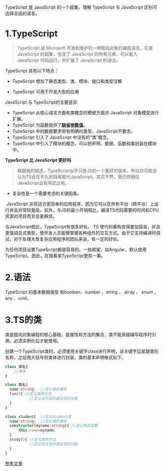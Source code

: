 TypeScript 是 JavaScript 的一个超集，理解 TypeScript 与 JavaScript 区别可选择合适的语言。



# 1.TypeScript

> TypeScript 是 Microsoft 开发和维护的一种面向对象的编程语言。它是 JavaScript 的超集，包含了 JavaScript 的所有元素，可以载入 JavaScript 代码运行，并扩展了 JavaScript 的语法。



TypeScript 具有以下特点：

* TypeScript 增加了静态类型、类、模块、接口和类型注解

* TypeScript 可用于开发大型的应用
  

JavaScript 与 TypeScript的主要差异



- TypeScript 从核心语言方面和类概念的模塑方面对 JavaScript 对象模型进行扩展。
- TypeScript 为函数提供了[**缺省参数值**](https://blog.csdn.net/weixin_41289858/article/details/81364954)。
- TypeScript 中的数据要求带有明确的类型，JavaScript不要求。
- TypeScript 引入了 JavaScript 中没有的“类”概念。
- TypeScript 中引入了模块的概念，可以把声明、数据、函数和类封装在模块中。





**TypeScript 比 JavaScript 更好吗**

> 根据我的描述，TypeScript似乎只是JS的一个更好的版本。所以你可能会认为TS会在不久的将来取代JavaScript。其实不然，我仍然相信JavaScript会有用武之地。





* 复杂性是一个需要考虑的关键因素。

​	JavaScript 非常适合更简单的应用程序，因为它可以在所有平台（跨平台）上运行并且非常轻量级。另外，与JS的最小开销相比，编译TS代码需要的时间和CPU资源对项目而言会更麻烦。

与JavaScript相比，TypeScript有很多好处。
	TS 使代码重构变得更加容易，并且更强调显式类型，使开发人员能够掌握各种组件的交互方式。由于它支持编译时调试，对于处理大型复杂应用程序的团队来说，有一定的好处。



为任何项目设置TypeScript都是容易的。一些框架，如Angular，默认使用TypeScript。因此，在我看来TypeScript更胜一筹。



# 2.语法



TypeScript 的基本数据类型 有boolean、number 、string 、 array 、 enum 、any 、void。



# 3.TS的类

​	类是面向对象编程的核心基础，是属性和方法的集合，类不能真接编写程序时引用，必须实例化后才能使用。

​	创建一个TypeScript类时，必须使用关键字class进行声明，该关键字后紧跟类的名称，之后用大括号将类体进行封装，类的基本声明格式如下。

```typescript
class 类名{
    //类体
}
```

```typescript
class 类名{
  name:string;  //定义类的属性
  fun(){ //定义类的方法
           //定义该方法所要实现的功能
  }
}
```

```typescript
class student{  //定义student类
  name:string;  //定义类的属性
  constructor(myname:string){ //定义构造函数
      this.name=myname;
  }
  study(){ //定义类的方法
           //定义该方法所要实现的功能
  }
}

```









[参考文章](https://blog.csdn.net/gao511147456/article/details/125809525?spm=1001.2101.3001.6650.1&utm_medium=distribute.pc_relevant.none-task-blog-2%7Edefault%7ECTRLIST%7ERate-1-125809525-blog-121381122.pc_relevant_layerdownloadsortv1&depth_1-utm_source=distribute.pc_relevant.none-task-blog-2%7Edefault%7ECTRLIST%7ERate-1-125809525-blog-121381122.pc_relevant_layerdownloadsortv1&utm_relevant_index=1)